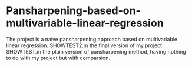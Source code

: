 # Pansharpening-based-on-multivariable-linear-regression
The project is a naive pansharpening approach based on multivariable linear regression.
SHOWTEST2.m  the final version of my project.
SHOWTEST.m   the plain version of pansharpening method, having nothing to do with my project but with comparsion.
